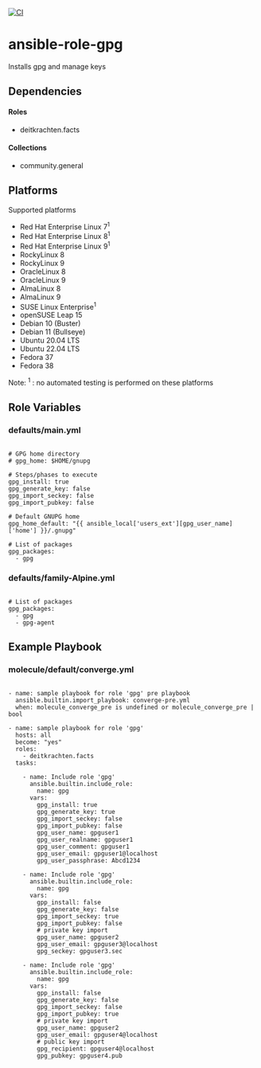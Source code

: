 [![CI](https://github.com/de-it-krachten/ansible-role-gpg/workflows/CI/badge.svg?event=push)](https://github.com/de-it-krachten/ansible-role-gpg/actions?query=workflow%3ACI)


# ansible-role-gpg

Installs gpg and manage keys



## Dependencies

#### Roles
- deitkrachten.facts

#### Collections
- community.general

## Platforms

Supported platforms

- Red Hat Enterprise Linux 7<sup>1</sup>
- Red Hat Enterprise Linux 8<sup>1</sup>
- Red Hat Enterprise Linux 9<sup>1</sup>
- RockyLinux 8
- RockyLinux 9
- OracleLinux 8
- OracleLinux 9
- AlmaLinux 8
- AlmaLinux 9
- SUSE Linux Enterprise<sup>1</sup>
- openSUSE Leap 15
- Debian 10 (Buster)
- Debian 11 (Bullseye)
- Ubuntu 20.04 LTS
- Ubuntu 22.04 LTS
- Fedora 37
- Fedora 38

Note:
<sup>1</sup> : no automated testing is performed on these platforms

## Role Variables
### defaults/main.yml
<pre><code>
# GPG home directory
# gpg_home: $HOME/gnupg

# Steps/phases to execute
gpg_install: true
gpg_generate_key: false
gpg_import_seckey: false
gpg_import_pubkey: false

# Default GNUPG home
gpg_home_default: "{{ ansible_local['users_ext'][gpg_user_name]['home'] }}/.gnupg"

# List of packages
gpg_packages:
  - gpg
</pre></code>

### defaults/family-Alpine.yml
<pre><code>
# List of packages
gpg_packages:
  - gpg
  - gpg-agent
</pre></code>




## Example Playbook
### molecule/default/converge.yml
<pre><code>
- name: sample playbook for role 'gpg' pre playbook
  ansible.builtin.import_playbook: converge-pre.yml
  when: molecule_converge_pre is undefined or molecule_converge_pre | bool

- name: sample playbook for role 'gpg'
  hosts: all
  become: "yes"
  roles:
    - deitkrachten.facts
  tasks:

    - name: Include role 'gpg'
      ansible.builtin.include_role:
        name: gpg
      vars:
        gpg_install: true
        gpg_generate_key: true
        gpg_import_seckey: false
        gpg_import_pubkey: false
        gpg_user_name: gpguser1
        gpg_user_realname: gpguser1
        gpg_user_comment: gpguser1
        gpg_user_email: gpguser1@localhost
        gpg_user_passphrase: Abcd1234

    - name: Include role 'gpg'
      ansible.builtin.include_role:
        name: gpg
      vars:
        gpp_install: false
        gpg_generate_key: false
        gpg_import_seckey: true
        gpg_import_pubkey: false
        # private key import
        gpg_user_name: gpguser2
        gpg_user_email: gpguser3@localhost
        gpg_seckey: gpguser3.sec

    - name: Include role 'gpg'
      ansible.builtin.include_role:
        name: gpg
      vars:
        gpp_install: false
        gpg_generate_key: false
        gpg_import_seckey: false
        gpg_import_pubkey: true
        # private key import
        gpg_user_name: gpguser2
        gpg_user_email: gpguser4@localhost
        # public key import
        gpg_recipient: gpguser4@localhost
        gpg_pubkey: gpguser4.pub
</pre></code>
